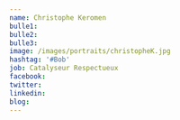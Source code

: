 ```yaml
---
name: Christophe Keromen
bulle1: 
bulle2: 
bulle3: 
image: /images/portraits/christopheK.jpg
hashtag: '#Bob'
job: Catalyseur Respectueux
facebook: 
twitter: 
linkedin: 
blog: 
---
```


